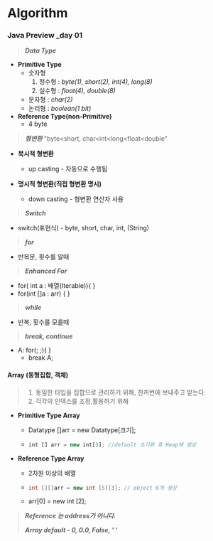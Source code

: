# Algorithm

### Java Preview _day 01

> ***Data Type***

* **Primitive Type**
  * 숫자형
    1. 정수형 : *byte(1), short(2), int(4), long(8)*
    2. 실수형 : *float(4), double(8)*
  * 문자형 : *char(2)*
  * 논리형 : *boolean(1 bit)*
* **Reference Type(non-Primitive)**
  * 4 byte

> ***형변환***  "byte<short, char<int<long<float<double"

* **묵시적 형변환**
  * up casting - 자동으로 수행됨

* **명시적 형변환(직접 형변환 명시)**
  * down casting -  형변환 연산자 사용



> ***Switch***

* switch(표현식) - byte, short, char, int, (String)

>***for***

* 반복문, 횟수를 알때

> ***Enhanced For***

* for( int a : 배열(Iterable)){ }
* for(int []a : arr) { }

> ***while***

* 반복, 횟수를 모를때

> ***break, continue***

* A: for(; ;){ }
  * break A;

#### Array (동형집합, 객체)

> 1. 동일한 타입을 집합으로 관리하기 위해, 한꺼번에 보내주고 받는다.
> 2. 각각의 인덱스를 조정,활용하기 위해

* **Primitive Type Array**

  * Datatype []arr = new Datatype[크기];

  * ``` javascript
    int [] arr = new int[3]; //default 초기화 후 Heap에 생성
    ```

* **Reference Type Array**

  * 2차원 이상의 배열

  * ```  java
    int [][]arr = new int [5][3]; // object 6개 생성
    ```

  * arr[0] = new int [2];

> ***Reference 는 address가 아니다.***
>
> ***Array default - 0, 0.0, False, ' '***



